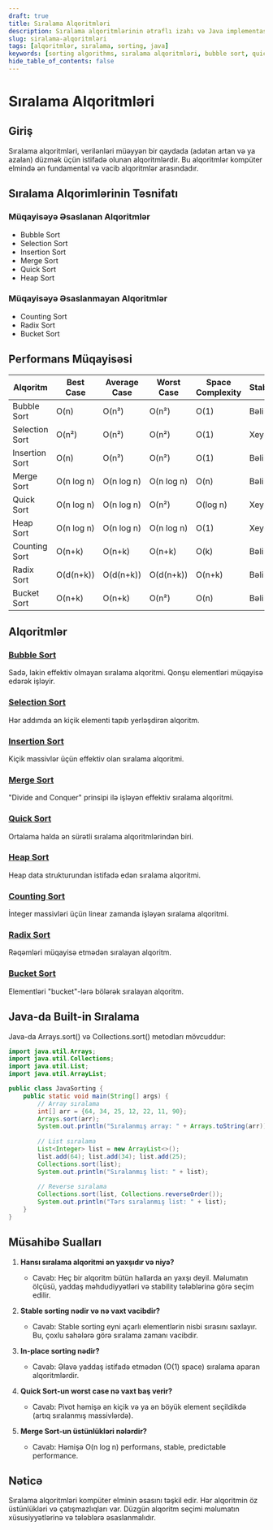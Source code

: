 ```yaml
---
draft: true
title: Sıralama Alqoritmləri
description: Sıralama alqoritmlərinin ətraflı izahı və Java implementasiyaları
slug: siralama-alqoritmləri
tags: [alqoritmlər, sıralama, sorting, java]
keywords: [sorting algorithms, sıralama alqoritmləri, bubble sort, quick sort, merge sort]
hide_table_of_contents: false
---
```


# Sıralama Alqoritmləri

## Giriş

Sıralama alqoritmləri, verilənləri müəyyən bir qaydada (adətən artan və ya azalan) düzmək üçün istifadə olunan alqoritmlərdir. Bu alqoritmlər kompüter elmində ən fundamental və vacib alqoritmlər arasındadır.

## Sıralama Alqorimlərinin Təsnifatı

### Müqayisəyə Əsaslanan Alqoritmlər
- Bubble Sort
- Selection Sort  
- Insertion Sort
- Merge Sort
- Quick Sort
- Heap Sort

### Müqayisəyə Əsaslanmayan Alqoritmlər
- Counting Sort
- Radix Sort
- Bucket Sort

## Performans Müqayisəsi

| Alqoritm | Best Case | Average Case | Worst Case | Space Complexity | Stable |
|----------|-----------|--------------|------------|------------------|--------|
| Bubble Sort | O(n) | O(n²) | O(n²) | O(1) | Bəli |
| Selection Sort | O(n²) | O(n²) | O(n²) | O(1) | Xeyr |
| Insertion Sort | O(n) | O(n²) | O(n²) | O(1) | Bəli |
| Merge Sort | O(n log n) | O(n log n) | O(n log n) | O(n) | Bəli |
| Quick Sort | O(n log n) | O(n log n) | O(n²) | O(log n) | Xeyr |
| Heap Sort | O(n log n) | O(n log n) | O(n log n) | O(1) | Xeyr |
| Counting Sort | O(n+k) | O(n+k) | O(n+k) | O(k) | Bəli |
| Radix Sort | O(d(n+k)) | O(d(n+k)) | O(d(n+k)) | O(n+k) | Bəli |
| Bucket Sort | O(n+k) | O(n+k) | O(n²) | O(n) | Bəli |

## Alqoritmlər

### [Bubble Sort](./bubble-sort.md)
Sadə, lakin effektiv olmayan sıralama alqoritmi. Qonşu elementləri müqayisə edərək işləyir.

### [Selection Sort](./selection-sort.md)
Hər addımda ən kiçik elementi tapıb yerləşdirən alqoritm.

### [Insertion Sort](./insertion-sort.md)
Kiçik massivlər üçün effektiv olan sıralama alqoritmi.

### [Merge Sort](./merge-sort.md)
"Divide and Conquer" prinsipi ilə işləyən effektiv sıralama alqoritmi.

### [Quick Sort](./quick-sort.md)
Ortalama halda ən sürətli sıralama alqoritmlərindən biri.

### [Heap Sort](./heap-sort.md)
Heap data strukturundan istifadə edən sıralama alqoritmi.

### [Counting Sort](./counting-sort.md)
İnteger massivləri üçün linear zamanda işləyən sıralama alqoritmi.

### [Radix Sort](./radix-sort.md)
Rəqəmləri müqayisə etmədən sıralayan alqoritm.

### [Bucket Sort](./bucket-sort.md)
Elementləri "bucket"-lərə bölərək sıralayan alqoritm.

## Java-da Built-in Sıralama

Java-da Arrays.sort() və Collections.sort() metodları mövcuddur:

```java
import java.util.Arrays;
import java.util.Collections;
import java.util.List;
import java.util.ArrayList;

public class JavaSorting {
    public static void main(String[] args) {
        // Array sıralama
        int[] arr = {64, 34, 25, 12, 22, 11, 90};
        Arrays.sort(arr);
        System.out.println("Sıralanmış array: " + Arrays.toString(arr));
        
        // List sıralama
        List<Integer> list = new ArrayList<>();
        list.add(64); list.add(34); list.add(25);
        Collections.sort(list);
        System.out.println("Sıralanmış list: " + list);
        
        // Reverse sıralama
        Collections.sort(list, Collections.reverseOrder());
        System.out.println("Tərs sıralanmış list: " + list);
    }
}
```

## Müsahibə Sualları

1. **Hansı sıralama alqoritmi ən yaxşıdır və niyə?**
   - Cavab: Heç bir alqoritm bütün hallarda ən yaxşı deyil. Məlumatın ölçüsü, yaddaş məhdudiyyətləri və stability tələblərinə görə seçim edilir.

2. **Stable sorting nədir və nə vaxt vacibdir?**
   - Cavab: Stable sorting eyni açarlı elementlərin nisbi sırasını saxlayır. Bu, çoxlu sahələrə görə sıralama zamanı vacibdir.

3. **In-place sorting nədir?**
   - Cavab: Əlavə yaddaş istifadə etmədən (O(1) space) sıralama aparan alqoritmlərdir.

4. **Quick Sort-un worst case nə vaxt baş verir?**
   - Cavab: Pivot həmişə ən kiçik və ya ən böyük element seçildikdə (artıq sıralanmış massivlərdə).

5. **Merge Sort-un üstünlükləri nələrdir?**
   - Cavab: Həmişə O(n log n) performans, stable, predictable performance.

## Nəticə

Sıralama alqoritmləri kompüter elminin əsasını təşkil edir. Hər alqoritmin öz üstünlükləri və çatışmazlıqları var. Düzgün alqoritm seçimi məlumatın xüsusiyyətlərinə və tələblərə əsaslanmalıdır.